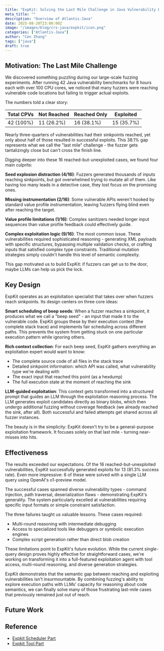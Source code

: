 ```yaml
---
title: "ExpKit: Solving the Last Mile Challenge in Java Vulnerability Detection"
meta_title: ""
description: "Overview of Atlantis-Java"
date: 2025-08-20T23:00:00Z
image: "/images/blog/crs-java/expkit/icon.png"
categories: ["Atlantis-Java"]
author: "Cen Zhang"
tags: ["java"]
draft: true
---
```


## Motivation: The Last Mile Challenge

We discovered something puzzling during our large-scale fuzzing experiments. After running 42 Java vulnerability benchmarks for 8 hours each with over 100 CPU cores, we noticed that many fuzzers were reaching vulnerable code locations but failing to trigger actual exploits.

The numbers told a clear story:

| Total CPVs | Not Reached | Reached Only | Exploited |
|------------|-------------|--------------|-----------|
| 42 (100%)  | 11 (26.2%)  | 16 (38.1%)  | 15 (35.7%)|

Nearly three-quarters of vulnerabilities had their sinkpoints reached, yet only about half of those resulted in successful exploits. This 38.1% gap represents what we call the "last mile" challenge - the fuzzer gets tantalizingly close but can't cross the finish line.

Digging deeper into these 16 reached-but-unexploited cases, we found four main culprits:

**Seed explosion distraction (4/16)**: Fuzzers generated thousands of inputs reaching sinkpoints, but got overwhelmed trying to mutate all of them. Like having too many leads in a detective case, they lost focus on the promising ones.

**Missing instrumentation (2/16)**: Some vulnerable APIs weren't hooked by standard value profile instrumentation, leaving fuzzers flying blind even after reaching the target.

**Value profile limitations (1/16)**: Complex sanitizers needed longer input sequences than value profile feedback could effectively guide.

**Complex exploitation logic (9/16)**: The most common issue. These vulnerabilities required sophisticated reasoning - generating XML payloads with specific structures, bypassing multiple validation checks, or crafting inputs that satisfied complex type constraints. Traditional mutation strategies simply couldn't handle this level of semantic complexity.

This gap motivated us to build ExpKit: if fuzzers can get us to the door, maybe LLMs can help us pick the lock.

## Key Design

ExpKit operates as an exploitation specialist that takes over when fuzzers reach sinkpoints. Its design centers on three core ideas:

**Smart scheduling of beep seeds**: When a fuzzer reaches a sinkpoint, it produces what we call a "beep seed" - an input that made it to the vulnerable code. ExpKit groups these by their execution context (the complete stack trace) and implements fair scheduling across different paths. This prevents the system from getting stuck on one particular execution pattern while ignoring others.

**Rich context collection**: For each beep seed, ExpKit gathers everything an exploitation expert would want to know:
- The complete source code of all files in the stack trace
- Detailed sinkpoint information: which API was called, what vulnerability type we're dealing with
- The exact input that reached this point (as a hexdump)
- The full execution state at the moment of reaching the sink

**LLM-guided exploitation**: This context gets transformed into a structured prompt that guides an LLM through the exploitation reasoning process. The LLM generates exploit candidates directly as binary blobs, which then undergo additional fuzzing without coverage feedback (we already reached the sink, after all). Both successful and failed attempts get shared across all fuzzer instances.

The beauty is in the simplicity: ExpKit doesn't try to be a general-purpose exploitation framework. It focuses solely on that last mile - turning near-misses into hits.

## Effectiveness

The results exceeded our expectations. Of the 16 reached-but-unexploited vulnerabilities, ExpKit successfully generated exploits for 13 (81.3% success rate). Even more impressive: 6 of these were solved with a single LLM query using OpenAI's o1-preview model.

The successful cases spanned diverse vulnerability types - command injection, path traversal, deserialization flaws - demonstrating ExpKit's generality. The system particularly excelled at vulnerabilities requiring specific input formats or simple constraint satisfaction.

The three failures taught us valuable lessons. These cases required:
- Multi-round reasoning with intermediate debugging
- Access to specialized tools like debuggers or symbolic execution engines
- Complex script generation rather than direct blob creation

These limitations point to ExpKit's future evolution. While the current single-query design proves highly effective for straightforward cases, we're working on transforming it into a full-featured exploitation agent with tool access, multi-round reasoning, and diverse generation strategies.

ExpKit demonstrates that the semantic gap between reaching and exploiting vulnerabilities isn't insurmountable. By combining fuzzing's ability to explore execution paths with LLMs' capacity for reasoning about code semantics, we can finally solve many of those frustrating last-mile cases that previously remained just out of reach.

## Future Work

## Reference

- [Expkit Scheduler Part](https://github.com/Team-Atlanta/aixcc-afc-atlantis/blob/main/example-crs-webservice/crs-java/crs/javacrs_modules/expkit.py)
- [Expkit Tool Part](https://github.com/Team-Atlanta/aixcc-afc-atlantis/tree/main/example-crs-webservice/crs-java/crs/expkit)
